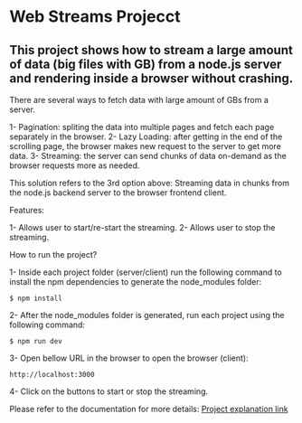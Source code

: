 # Web Streams Projecct

## This project shows how to stream a large amount of data (big files with GB) from a node.js server and rendering inside a browser without crashing.

There are several ways to fetch data with large amount of GBs from a server.

1- Pagination: spliting the data into multiple pages and fetch each page separately in the browser.
2- Lazy Loading: after getting in the end of the scrolling page, the browser makes new request to the server to get more data.
3- Streaming: the server can send chunks of data on-demand as the browser requests more as needed.

This solution refers to the 3rd option above: Streaming data in chunks from the node.js backend server to the browser frontend client.

Features:

1- Allows user to start/re-start the streaming.
2- Allows user to stop the streaming.

How to run the project?

1- Inside each project folder (server/client) run the following command to install the npm dependencies to generate the node_modules folder:

`$ npm install`

2- After the node_modules folder is generated, run each project using the following command:

`$ npm run dev`

3- Open bellow URL in the browser to open the browser (client):

`http://localhost:3000`

4- Click on the buttons to start or stop the streaming.



Please refer to the documentation for more details:
[Project explanation link](https://ultimate.codes/blog/web-streams-for-rendering-large-ammount-of-data-on-the-browser-without-crashing)
